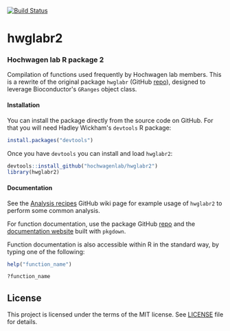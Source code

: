[![Build Status](https://travis-ci.org/hochwagenlab/hwglabr2.svg?branch=master)](https://travis-ci.org/hochwagenlab/hwglabr2)

# hwglabr2
### Hochwagen lab R package 2

Compilation of functions used frequently by Hochwagen lab members. This is a
rewrite of the original package `hwglabr` 
(GitHub [repo](https://github.com/hochwagenlab/hwglabr)), designed to leverage 
Bioconductor's `GRanges` object class.

#### Installation

You can install the package directly from the source code on GitHub. For that
you will need Hadley Wickham's `devtools` R package:

``` r
install.packages("devtools")
```

Once you have `devtools` you can install and load `hwglabr2`:

``` r
devtools::install_github("hochwagenlab/hwglabr2")
library(hwglabr2)
```

#### Documentation

See the
[Analysis recipes](https://github.com/hochwagenlab/hwglabr2/wiki/Analysis-recipes)
GitHub wiki page for example usage of `hwglabr2` to perform some common analysis.

For function documentation, use the package GitHub [repo](https://github.com/hochwagenlab/hwglabr2)
and the [documentation website](http://www.nyu.edu/projects/hochwagen/hwglabr2_docs/)
built with `pkgdown`.

Function documentation is also accessible within R in the standard way, by typing
one of the following:

``` r
help("function_name")

?function_name
```

## License

This project is licensed under the terms of the MIT license.
See [LICENSE](LICENSE) file for details.

